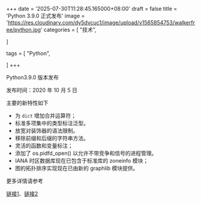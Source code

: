 +++
date = '2025-07-30T11:28:45.165000+08:00'
draft = false
title = 'Python 3.9.0 正式发布'
image = 'https://res.cloudinary.com/dy5dvcuc1/image/upload/v1565854753/walkerfree/python.jpg'
categories = [
    "技术",

]

tags = [
    "Python",

]
+++

Python3.9.0 版本发布

发布时间：2020 年 10 月 5 日

主要的新特性如下

* 为 `dict` 增加合并运算符；
* 标准多项集中的类型标注泛型。
* 放宽对装饰器的语法限制。
* 移除前缀和后缀的字符串方法。
* 灵活的函数和变量标注；
* 添加了 os.pidfd\_open() 以允许不带竞争和信号的进程管理。
* IANA 时区数据库现在已包含于标准库的 zoneinfo 模块；
* 图的拓扑排序实现现在已由新的 graphlib 模块提供。

更多详情请参考

[链接1](https://docs.python.org/zh-cn/3.9/whatsnew/3.9.html)、[链接2](https://docs.python.org/zh-cn/3.9/whatsnew/changelog.html#changelog)

